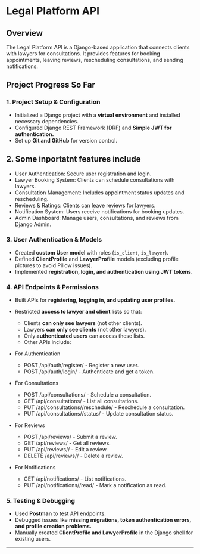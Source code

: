 # **Legal Platform API**  

## **Overview**
The Legal Platform API is a Django-based application that connects clients with lawyers for consultations. It provides features for booking appointments, leaving reviews, rescheduling consultations, and sending notifications.

## **Project Progress So Far**  

### **1.  Project Setup & Configuration**  
- Initialized a Django project with a **virtual environment** and installed necessary dependencies.  
- Configured Django REST Framework (DRF) and **Simple JWT for authentication.**  
- Set up **Git and GitHub** for version control. 


## **2. Some inportatnt features include**
- User Authentication: Secure user registration and login.
- Lawyer Booking System: Clients can schedule consultations with lawyers.
- Consultation Management: Includes appointment status updates and rescheduling.
- Reviews & Ratings: Clients can leave reviews for lawyers.
- Notification System: Users receive notifications for booking updates.
- Admin Dashboard: Manage users, consultations, and reviews from Django Admin.

### **3.  User Authentication & Models**  
- Created **custom User model** with roles (`is_client`, `is_lawyer`).  
- Defined **ClientProfile** and **LawyerProfile** models (excluding profile pictures to avoid Pillow issues).  
- Implemented **registration, login, and authentication using JWT tokens.**  

### **4. API Endpoints & Permissions**  
- Built APIs for **registering, logging in, and updating user profiles.**  
- Restricted **access to lawyer and client lists** so that:  
  - Clients **can only see lawyers** (not other clients).  
  - Lawyers **can only see clients** (not other lawyers).  
  - Only **authenticated users** can access these lists.
  - Other APIs include:
- For Authentication
  - POST /api/auth/register/ - Register a new user.
  - POST /api/auth/login/ - Authenticate and get a token.

- For Consultations
  - POST /api/consultations/ - Schedule a consultation.
  - GET /api/consultations/ - List all consultations.
  - PUT /api/consultations/<id>/reschedule/ - Reschedule a consultation.
  - PUT /api/consultations/<id>/status/ - Update consultation status.

- For Reviews
  - POST /api/reviews/ - Submit a review.
  - GET /api/reviews/ - Get all reviews.
  - PUT /api/reviews/<id>/ - Edit a review.
  - DELETE /api/reviews/<id>/ - Delete a review.

- For Notifications
  - GET /api/notifications/ - List notifications.
  - PUT /api/notifications/<id>/read/ - Mark a notification as read.

### **5. Testing & Debugging**  
- Used **Postman** to test API endpoints.  
- Debugged issues like **missing migrations, token authentication errors, and profile creation problems.**  
- Manually created **ClientProfile and LawyerProfile** in the Django shell for existing users.  

---
